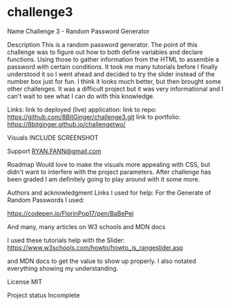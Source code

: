 # challenge3



Name
Challenge 3 - Random Password Generator

Description
This is a random password generator.  The point of this challenge was to figure out how to both define variables and declare functions.  Using those to gather information from the HTML to assemble a password with certain conditions.  It took me many tutorials before I finally understood it so I went ahead and decided to try the slider instead of the number box just for fun.  I think it looks much better, but then brought some other challenges.  It was a difficult project but it was very informational and I can't wait to see what I can do with this knowledge.    


Links:
link to deployed (live) application: 
link to repo: https://github.com/8BitGinger/challenge3.git
link to portfolio: https://8bitginger.github.io/challengetwo/

Visuals
INCLUDE SCREENSHOT


Support
RYAN.FANN@gmail.com

Roadmap
Would love to make the visuals more appealing with CSS, but didn't want to interfere with the project parameters.  After challenge has been graded I am definitely going to play around with it some more.  



Authors and acknowledgment
Links I used for help:
For the Generate of Random Passwords I used:

https://codepen.io/FlorinPop17/pen/BaBePej 

And many, many articles on W3 schools and MDN docs

I used these tutorials help with the Slider:
https://www.w3schools.com/howto/howto_js_rangeslider.asp

and MDN docs to get the value to show up properly.  I also notated everything showing my understanding.  

License
MIT

Project status
Incomplete